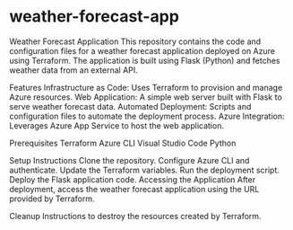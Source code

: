 # weather-forecast-app
Weather Forecast Application
This repository contains the code and configuration files for a weather forecast application deployed on Azure using Terraform. The application is built using Flask (Python) and fetches weather data from an external API.

Features
Infrastructure as Code: Uses Terraform to provision and manage Azure resources.
Web Application: A simple web server built with Flask to serve weather forecast data.
Automated Deployment: Scripts and configuration files to automate the deployment process.
Azure Integration: Leverages Azure App Service to host the web application.

Prerequisites
Terraform
Azure CLI
Visual Studio Code
Python

Setup Instructions
Clone the repository.
Configure Azure CLI and authenticate.
Update the Terraform variables.
Run the deployment script.
Deploy the Flask application code.
Accessing the Application
After deployment, access the weather forecast application using the URL provided by Terraform.

Cleanup
Instructions to destroy the resources created by Terraform.
